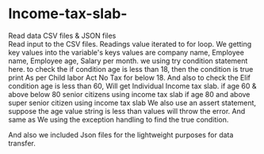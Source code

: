 # Income-tax-slab-
Read data CSV files & JSON files  
Read input to the CSV files.
Readings value iterated to for loop.
We getting key values into the variable's
keys values are company name, Employee name, Employee age, Salary per month.
we using try condition statement here.
to check the if condition age is less than 18,
then the condition is true print As per Child labor Act No Tax for below 18.
And also to check the Elif condition age is less than 60,
Will get Individual Income tax slab.
if age 60 & above below 80 senior citizens using  income tax slab
if age 80 and above super senior citizen using income tax slab
We also use an assert statement, suppose the age value string is less than values will throw the error.
And same as We using the exception handling to find the true condition.

And also we included Json files for the lightweight purposes for data transfer.



